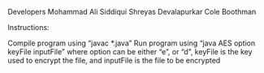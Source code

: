 Developers
Mohammad Ali Siddiqui
Shreyas Devalapurkar
Cole Boothman

Instructions:

Compile program using “javac *.java”
Run program using “java AES option keyFile inputFile” where option can be either “e”, or “d”, keyFile is the key used to encrypt the file, and inputFile is the file to be encrypted
